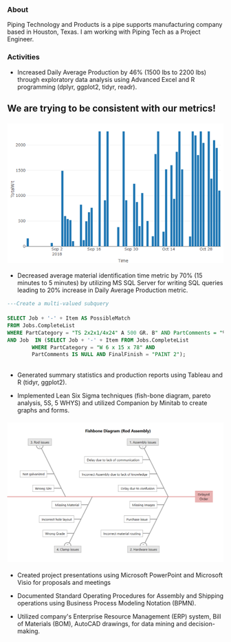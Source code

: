 ### About 
Piping Technology and Products is a pipe supports manufacturing company based in Houston, Texas.  I am working with Piping Tech as a Project Engineer. 

### Activities
* Increased Daily Average Production by 46% (1500 lbs to 2200 lbs) through exploratory data analysis using Advanced Excel and R programming (dplyr, ggplot2, tidyr, readr).

## We are trying to be consistent with our metrics!
### ![We are Improving](https://github.com/saitejavanamala/Portfolio/blob/master/Piping%20Tech/WeAreImproving.png)


* Decreased average material identification time metric by 70% (15 minutes to 5 minutes) by utilizing MS SQL Server for writing SQL queries leading to 20% increase in Daily Average Production metric. 

```sql
---Create a multi-valued subquery

SELECT Job + '-' + Item AS PossibleMatch 
FROM Jobs.CompleteList 
WHERE PartCategory = "TS 2x2x1/4x24" A 500 GR. B" AND PartComments = "%holes" AND FinalFinish = "PAINT 2"
AND Job  IN (SELECT Job + '-' + Item FROM Jobs.CompleteList 
	    WHERE PartCategory = "W 6 x 15 x 78" AND 
	    PartComments IS NULL AND FinalFinish = "PAINT 2");
	    
```

* Generated summary statistics and production reports using Tableau and R (tidyr, ggplot2).


* Implemented Lean Six Sigma techniques (fish-bone diagram, pareto analysis, 5S, 5 WHYS) and utilized Companion by Minitab to create graphs and forms.

#### ![A sample fishbone diagram to pinpoint major issues and to come up with solutions](https://github.com/saitejavanamala/Portfolio/blob/master/Piping%20Tech/Fishbone.PNG)

* Created project presentations using Microsoft PowerPoint and Microsoft Visio for proposals and meetings


* Documented Standard Operating Procedures for Assembly and Shipping operations using Business Process Modeling Notation (BPMN).


* Utilized company's Enterprise Resource Management (ERP) system, Bill of Materials (BOM), AutoCAD drawings, for data mining and decision-making. 

